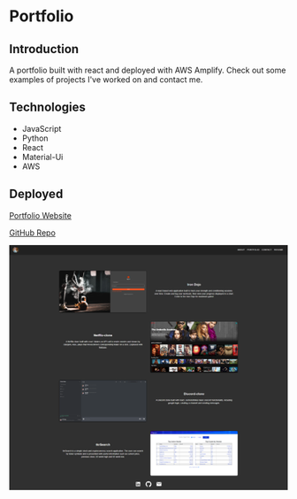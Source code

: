# Portfolio

## Introduction

A portfolio built with react and deployed with AWS Amplify. Check out some examples of projects I've worked on and contact me.

## Technologies

- JavaScript
- Python
- React
- Material-Ui
- AWS

## Deployed

[Portfolio Website](https://www.jeffehogg.com)

[GitHub Repo](https://github.com/jeffhogg86/portfolio)

![Screenshot](src/assets/portfolio-ss.png)
